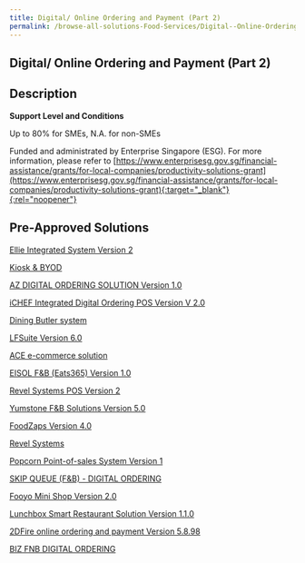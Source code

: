 ```yaml
---
title: Digital/ Online Ordering and Payment (Part 2)
permalink: /browse-all-solutions-Food-Services/Digital--Online-Ordering-and-Payment--Part-2-
---
```


## Digital/ Online Ordering and Payment (Part 2)
## Description

**Support Level and Conditions**

Up to 80% for SMEs, N.A. for non-SMEs

Funded and administrated by Enterprise Singapore (ESG). For more information, please refer to
[https://www.enterprisesg.gov.sg/financial-assistance/grants/for-local-companies/productivity-solutions-grant](https://www.enterprisesg.gov.sg/financial-assistance/grants/for-local-companies/productivity-solutions-grant){:target="_blank"}{:rel="noopener"}

## Pre-Approved Solutions

<a href='/productivity-solutions-grant/solutionrepo/solution829' target='_blank'>Ellie Integrated System Version 2</a><br>

<a href='/productivity-solutions-grant/solutionrepo/solution975' target='_blank'>Kiosk  & BYOD</a><br>

<a href='/productivity-solutions-grant/solutionrepo/solution980' target='_blank'>AZ DIGITAL ORDERING SOLUTION Version 1.0</a><br>

<a href='/productivity-solutions-grant/solutionrepo/solution990' target='_blank'>iCHEF Integrated Digital Ordering POS Version V 2.0</a><br>

<a href='/productivity-solutions-grant/solutionrepo/solution995' target='_blank'>Dining Butler system </a><br>

<a href='/productivity-solutions-grant/solutionrepo/solution1138' target='_blank'>LFSuite Version 6.0</a><br>

<a href='/productivity-solutions-grant/solutionrepo/solution1298' target='_blank'>ACE e-commerce solution</a><br>

<a href='/productivity-solutions-grant/solutionrepo/solution1440' target='_blank'>EISOL F&B (Eats365) Version 1.0</a><br>

<a href='/productivity-solutions-grant/solutionrepo/solution1794' target='_blank'>Revel Systems POS Version 2</a><br>

<a href='/productivity-solutions-grant/solutionrepo/solution1832' target='_blank'>Yumstone F&B Solutions Version 5.0</a><br>

<a href='/productivity-solutions-grant/solutionrepo/solution1956' target='_blank'>FoodZaps Version 4.0</a><br>

<a href='/productivity-solutions-grant/solutionrepo/solution2059' target='_blank'>Revel Systems</a><br>

<a href='/productivity-solutions-grant/solutionrepo/solution2171' target='_blank'>Popcorn Point-of-sales System Version 1</a><br>

<a href='/productivity-solutions-grant/solutionrepo/solution2197' target='_blank'>SKIP QUEUE (F&B) - DIGITAL ORDERING</a><br>

<a href='/productivity-solutions-grant/solutionrepo/solution2303' target='_blank'>Fooyo Mini Shop Version 2.0</a><br>

<a href='/productivity-solutions-grant/solutionrepo/solution2509' target='_blank'>Lunchbox Smart Restaurant Solution Version 1.1.0</a><br>

<a href='/productivity-solutions-grant/solutionrepo/solution2531' target='_blank'>2DFire online ordering and payment Version 5.8.98</a><br>

<a href='/productivity-solutions-grant/solutionrepo/solution2721' target='_blank'>BIZ FNB DIGITAL ORDERING</a><br>

